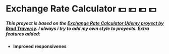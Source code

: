 # Exchange Rate Calculator 💵 💴 💶 💷️

##### This proyect is based on the  [Exchange Rate Calculator Udemy proyect by Brad Traversy](https://github.com/Thebassplayer/udemy-20-web-proyects-with-vanilla-javascript/tree/main/exchange_rate_calculator). I always i try to add my own style to proyects. Extra features added: 

- **Improved responsivenes**
